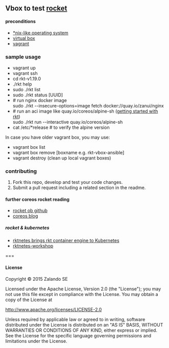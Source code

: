 Vbox to test [rocket](https://github.com/coreos/rocket)
-------------------

#### preconditions

- [*nix-like operating system](https://en.wikipedia.org/wiki/Unix-like)
- [virtual box](https://www.virtualbox.org/)
- [vagrant](https://www.vagrantup.com/)

### sample usage

- vagrant up
- vagrant ssh
-  cd rkt-v1.19.0
-  ./rkt help
-  sudo ./rkt list
-  sudo ./rkt status [UUID]
-  \# run nginx docker image  
  sudo ./rkt --insecure-options=image fetch docker://quay.io/zanui/nginx
- \# run an aci image like quay.io/coreos/alpine-sh ([getting started with rkt](https://coreos.com/blog/getting-started-with-rkt-1.0.html))  
  sudo ./rkt run --interactive quay.io/coreos/alpine-sh
 - cat /etc/*release # to verify the alpine version


In case you have older vagrant box, you may use:

- vagrant box list
- vagrant box remove [boxname e.g. rkt-vbox-ansible]
- vagrant destroy (clean up local vagrant boxes)

### contributing

1. Fork this repo, develop and test your code changes.
1. Submit a pull request including a related section in the readme.

#### further coreos rocket reading

- [rocket ob github](https://github.com/coreos/rocket/blob/master/README.md)
- [coreos blog](https://coreos.com/blog/)

##### rocket & kubernetes

- [rktnetes brings rkt container engine to Kubernetes](http://blog.kubernetes.io/2016/07/rktnetes-brings-rkt-container-engine-to-Kubernetes.html)
- [rktnetes-workshop](https://github.com/coreos/rktnetes-workshop)

===
#### License


Copyright © 2015 Zalando SE

Licensed under the Apache License, Version 2.0 (the "License");
you may not use this file except in compliance with the License.
You may obtain a copy of the License at

http://www.apache.org/licenses/LICENSE-2.0

Unless required by applicable law or agreed to in writing, software
distributed under the License is distributed on an "AS IS" BASIS,
WITHOUT WARRANTIES OR CONDITIONS OF ANY KIND, either express or implied.
See the License for the specific language governing permissions and
limitations under the License.
